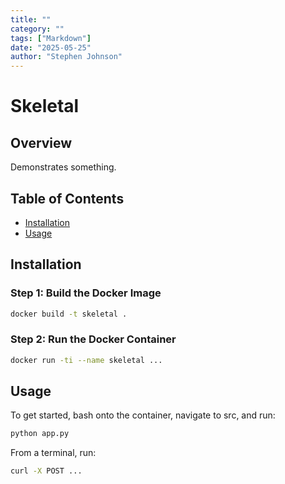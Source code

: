 ```yaml
---
title: ""
category: ""
tags: ["Markdown"]
date: "2025-05-25"
author: "Stephen Johnson"
---
```


# Skeletal

## Overview
  
Demonstrates something.

## Table of Contents  
  
- [Installation](#installation)
- [Usage](#usage)  

## Installation
### Step 1: Build the Docker Image
```bash
docker build -t skeletal .
```

### Step 2: Run the Docker Container
```bash
docker run -ti --name skeletal ...
```

## Usage 

To get started, bash onto the container, navigate to src, and run:
```bash
python app.py
```

From a terminal, run:
```bash
curl -X POST ...
